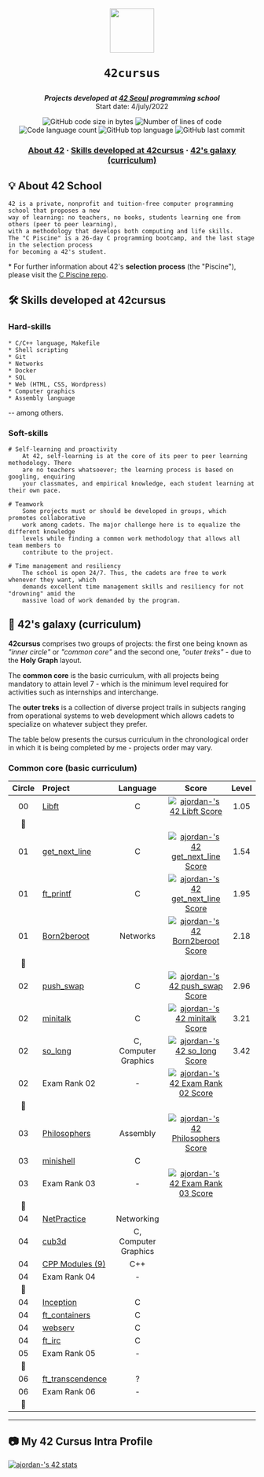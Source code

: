 <h1 align="center">
  <img  width="90" src="https://user-images.githubusercontent.com/19689770/129336866-169b0dc7-ea41-47d4-b50a-d466508031af.png">
  
	42cursus
</h1>

<p align="center">
	<b><i>Projects developed at <a href="https://42seoul.kr/">42 Seoul</a> programming school</i></b><br>
	Start date: 4/july/2022
</p>

<p align="center">
	<img alt="GitHub code size in bytes" src="https://img.shields.io/github/languages/code-size/juwkim/42?color=lightblue" />
	<img alt="Number of lines of code" src="https://img.shields.io/tokei/lines/github/juwkim/42?color=yellowgreen" />
	<img alt="Code language count" src="https://img.shields.io/github/languages/count/juwkim/42?color=yellow" />
	<img alt="GitHub top language" src="https://img.shields.io/github/languages/top/juwkim/42?color=blue" />
	<img alt="GitHub last commit" src="https://img.shields.io/github/last-commit/juwkim/42?color=green" />
</p>

<h3 align="center">
	<a href="#%EF%B8%8F-about-42">About 42</a>
	<span> · </span>
	<a href="#%EF%B8%8F-skills-developed-at-42cursus">Skills developed at 42cursus</a>
	<span> · </span>
	<a href="#-42s-galaxy-curriculum">42's galaxy (curriculum)</a>
</h3>

## 💡 About 42 School

	42 is a private, nonprofit and tuition-free computer programming school that proposes a new
	way of learning: no teachers, no books, students learning one from others (peer to peer learning),
	with a methodology that develops both computing and life skills.
	The "C Piscine" is a 26-day C programming bootcamp, and the last stage in the selection process
	for becoming a 42's student.

\* For further information about 42's **selection process** (the "Piscine"), please visit the [C Piscine repo](https://github.com/surfi89/42piscine).

## 🛠️ Skills developed at 42cursus

### Hard-skills

	* C/C++ language, Makefile
	* Shell scripting
	* Git
	* Networks
	* Docker
	* SQL
	* Web (HTML, CSS, Wordpress)
	* Computer graphics
	* Assembly language

-- among others.

### Soft-skills

	# Self-learning and proactivity
		At 42, self-learning is at the core of its peer to peer learning methodology. There
		are no teachers whatsoever; the learning process is based on googling, enquiring
		your classmates, and empirical knowledge, each student learning at their own pace.

	# Teamwork
		Some projects must or should be developed in groups, which promotes collaborative
		work among cadets. The major challenge here is to equalize the different knowledge
		levels while finding a common work methodology that allows all team members to
		contribute to the project.

	# Time management and resiliency
		The school is open 24/7. Thus, the cadets are free to work whenever they want, which
		demands excellent time management skills and resiliency for not "drowning" amid the
		massive load of work demanded by the program.

## 🌌 42's galaxy (curriculum)

**42cursus** comprises two groups of projects: the first one being known as _"inner circle"_ or _"common core"_ and the second one, _"outer treks"_ - due to the **Holy Graph** layout.

The **common core** is the basic curriculum, with all projects being mandatory to attain level 7 - which is the minimum level required for activities such as internships and interchange.

The **outer treks** is a collection of diverse project trails in subjects ranging from operational systems to web development which allows cadets to specialize on whatever subject they prefer.

The table below presents the cursus curriculum in the chronological order in which it is being completed by me - projects order may vary.

### Common core (basic curriculum)

| Circle | Project                                                      |  Language  |                            Score                              |  Level   |
| :----: | :----------------------------------------------------------- | :--------: | :-----------------------------------------------------------: | :------: |
|00	 |[Libft](https://github.com/surfi89/lift/)		        |C	     | [![ajordan-'s 42 Libft Score](https://badge42.vercel.app/api/v2/cl2x5uevu002109jwhuo9pmin/project/2254838)](https://github.com/JaeSeoKim/badge42) | 1.05      |
|:dizzy:|						                |	     |						                     |          |
|01	 |[get_next_line](https://github.com/Surfi89/get_next_line)	|C	     | [![ajordan-'s 42 get_next_line Score](https://badge42.vercel.app/api/v2/cl2x5uevu002109jwhuo9pmin/project/2292011)](https://github.com/JaeSeoKim/badge42) | 1.54	 |
|01	 |[ft_printf](https://github.com/Surfi89/ft_printf)		|C	     | [![ajordan-'s 42 get_next_line Score](https://badge42.vercel.app/api/v2/cl2x5uevu002109jwhuo9pmin/project/2292011)](https://github.com/JaeSeoKim/badge42)| 1.95	|
|01	 |[Born2beroot](https://github.com/Surfi89/Born2beroot)		|Networks    | [![ajordan-'s 42 Born2beroot Score](https://badge42.vercel.app/api/v2/cl2x5uevu002109jwhuo9pmin/project/2338109)](https://github.com/JaeSeoKim/badge42)      | 2.18		|
|:dizzy:|								|	     |							             |		 |
|02	 |[push_swap](https://github.com/Surfi89/push_swap)		|C	     | [![ajordan-'s 42 push_swap Score](https://badge42.vercel.app/api/v2/cl2x5uevu002109jwhuo9pmin/project/2380373)](https://github.com/JaeSeoKim/badge42)| 2.96  |
|02	 |[minitalk](https://github.com/Surfi89/minitalk)							|C	| [![ajordan-'s 42 minitalk Score](https://badge42.vercel.app/api/v2/cl2x5uevu002109jwhuo9pmin/project/2499061)](https://github.com/JaeSeoKim/badge42)						     |	3.21	 |
|02	 |[so_long](https://github.com/Surfi89/so_long)							|C, Computer Graphics	| [![ajordan-'s 42 so_long Score](https://badge42.vercel.app/api/v2/cl2x5uevu002109jwhuo9pmin/project/2583960)](https://github.com/JaeSeoKim/badge42)						     |	3.42	 |
|02	 |Exam Rank 02							|-	| [![ajordan-'s 42 Exam Rank 02 Score](https://badge42.vercel.app/api/v2/cl2x5uevu002109jwhuo9pmin/project/2370781)](https://github.com/JaeSeoKim/badge42)	|	 |
|:dizzy:|								|			|						     |		 |
|03	 |[Philosophers]()						|Assembly		|[![ajordan-'s 42 Philosophers Score](https://badge42.vercel.app/api/v2/cl2x5uevu002109jwhuo9pmin/project/2584443)](https://github.com/JaeSeoKim/badge42)						     |		 |
|03	 |[minishell]()							|C			|						     |		 |
|03	 |Exam Rank 03							|-			|[![ajordan-'s 42 Exam Rank 03 Score](https://badge42.vercel.app/api/v2/cl2x5uevu002109jwhuo9pmin/project/2584442)](https://github.com/JaeSeoKim/badge42)					     |		 |
|:dizzy:|								|		        |						     |		 |
|04	 |[NetPractice]()						|Networking		|						     |		 |
|04	 |[cub3d]()							|C, Computer Graphics	|						     |		 |
|04	 |[CPP Modules (9)]()						|C++			|						     |		 |
|04	 |Exam Rank 04							|-			|						     |		 |
|:dizzy:|								|			|						     |		 |
|04	 |[Inception]()							|C			|						     |		 |
|04	 |[ft_containers]()						|C			|						     |		 |
|04	 |[webserv]()							|C			|						     |		 |
|04	 |[ft_irc]()							|C			|						     |		 |
|05	 |Exam Rank 05							|-			|						     |		 |
|:dizzy:|								|			|						     |		 |
|06	 |[ft_transcendence]()						|?			|						     |		 |
|06	 |Exam Rank 06							|-			|						     |		 |
|:dizzy:|								|			|						     |		 |

------

## :camera: My 42 Cursus Intra Profile

[![ajordan-'s 42 stats](https://badge42.vercel.app/api/v2/cl2x5uevu002109jwhuo9pmin/stats?cursusId=21&coalitionId=173)](https://github.com/JaeSeoKim/badge42)
